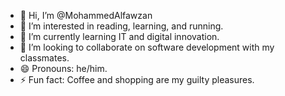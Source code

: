 - 👋 Hi, I’m @MohammedAlfawzan
- 👀 I’m interested in reading, learning, and running.
- 🌱 I’m currently learning IT and digital innovation.
- 💞️ I’m looking to collaborate on software development with my classmates.
- 😄 Pronouns: he/him.
- ⚡ Fun fact: Coffee and shopping are my guilty pleasures.

<!---
MohammedAlfawzan/MohammedAlfawzan is a ✨ special ✨ repository because its `README.md` (this file) appears on your GitHub profile.
You can click the Preview link to take a look at your changes.
--->

